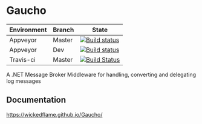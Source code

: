 # Gaucho
| Environment | Branch | State |
|---|---|---|
| Appveyor | Master | [![Build status](https://ci.appveyor.com/api/projects/status/wrhdnq13aalp3mbf/branch/master?svg=true)](https://ci.appveyor.com/project/chriswalpen/gaucho/branch/master) |
| Appveyor | Dev | [![Build status](https://ci.appveyor.com/api/projects/status/wrhdnq13aalp3mbf/branch/dev?svg=true)](https://ci.appveyor.com/project/chriswalpen/gaucho/branch/dev) |
| Travis-ci | Master | [![Build Status](https://travis-ci.org/WickedFlame/Gaucho.svg?branch=master)](https://travis-ci.org/WickedFlame/Gaucho) |


A .NET Message Broker Middleware for handling, converting and delegating log messages

## Documentation
https://wickedflame.github.io/Gaucho/
